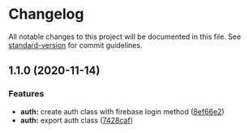 # Changelog

All notable changes to this project will be documented in this file. See [standard-version](https://github.com/conventional-changelog/standard-version) for commit guidelines.

## 1.1.0 (2020-11-14)


### Features

* **auth:** create auth class with firebase login method ([8ef66e2](https://github.com/farisaziz12/web-core/commit/8ef66e270df9267d3ed0a18ba0f3fdc029b212f5))
* **auth:** export auth class ([7428caf](https://github.com/farisaziz12/web-core/commit/7428caf6565e6ef426dc07e18545ad31c876992c))


